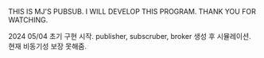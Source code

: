 THIS IS MJ'S PUBSUB.
I WILL DEVELOP THIS PROGRAM.
THANK YOU FOR WATCHING.

2024 05/04 초기 구현 시작. publisher, subscruber, broker 생성 후 시뮬레이션. 현재 비동기성 보장 못해줌.
